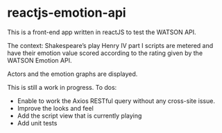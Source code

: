 # reactjs-emotion-api

This is a front-end app written in reactJS to test the WATSON API.

The context: Shakespeare’s play Henry IV part I scripts are metered and have their emotion value scored according to the rating given by the WATSON Emotion API.

Actors and the emotion graphs are displayed.

This is still a work in progress.
To dos:
  - Enable to work the Axios RESTful query without any cross-site issue.
  - Improve the looks and feel
  - Add the script view that is currently playing
  - Add unit tests
